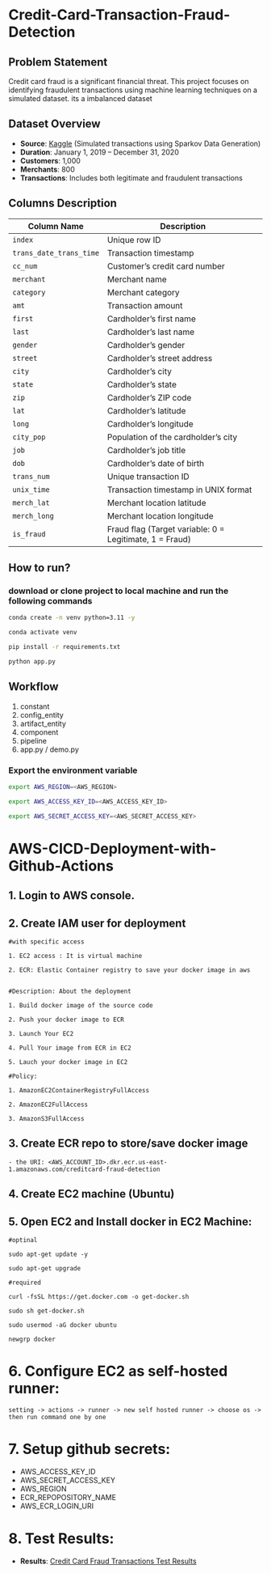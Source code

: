 # Credit-Card-Transaction-Fraud-Detection

## Problem Statement
Credit card fraud is a significant financial threat. This project focuses on identifying fraudulent transactions using machine learning techniques on a simulated dataset.  its a imbalanced dataset

## Dataset Overview
- **Source**: [Kaggle](https://www.kaggle.com/datasets/kartik2112/fraud-detection/data) (Simulated transactions using Sparkov Data Generation)
- **Duration**: January 1, 2019 – December 31, 2020
- **Customers**: 1,000
- **Merchants**: 800
- **Transactions**: Includes both legitimate and fraudulent transactions

## Columns Description
| Column Name               | Description                                             |
|---------------------------|---------------------------------------------------------|
| `index`                   | Unique row ID                                           |
| `trans_date_trans_time`   | Transaction timestamp                                   |
| `cc_num`                  | Customer’s credit card number                           |
| `merchant`                | Merchant name                                           |
| `category`                | Merchant category                                       |
| `amt`                     | Transaction amount                                      |
| `first`                   | Cardholder’s first name                                 |
| `last`                    | Cardholder’s last name                                  |
| `gender`                  | Cardholder’s gender                                     |
| `street`                  | Cardholder’s street address                             |
| `city`                    | Cardholder’s city                                       |
| `state`                   | Cardholder’s state                                      |
| `zip`                     | Cardholder’s ZIP code                                   |
| `lat`                     | Cardholder’s latitude                                   |
| `long`                    | Cardholder’s longitude                                  |
| `city_pop`                | Population of the cardholder’s city                     |
| `job`                     | Cardholder’s job title                                  |
| `dob`                     | Cardholder’s date of birth                              |
| `trans_num`               | Unique transaction ID                                   |
| `unix_time`               | Transaction timestamp in UNIX format                    |
| `merch_lat`               | Merchant location latitude                              |
| `merch_long`              | Merchant location longitude                             |
| `is_fraud`                | Fraud flag (Target variable: 0 = Legitimate, 1 = Fraud) |

## How to run?
### download or clone project to local machine and run the following commands

```bash
conda create -n venv python=3.11 -y
```

```bash
conda activate venv
```

```bash
pip install -r requirements.txt
```

```bash
python app.py
```


## Workflow

1. constant
2. config_entity
3. artifact_entity
4. component
5. pipeline
6. app.py / demo.py


### Export the  environment variable
```bash
export AWS_REGION=<AWS_REGION>

export AWS_ACCESS_KEY_ID=<AWS_ACCESS_KEY_ID>

export AWS_SECRET_ACCESS_KEY=<AWS_SECRET_ACCESS_KEY>
```



# AWS-CICD-Deployment-with-Github-Actions

## 1. Login to AWS console.

## 2. Create IAM user for deployment

	#with specific access

	1. EC2 access : It is virtual machine

	2. ECR: Elastic Container registry to save your docker image in aws


	#Description: About the deployment

	1. Build docker image of the source code

	2. Push your docker image to ECR

	3. Launch Your EC2 

	4. Pull Your image from ECR in EC2

	5. Lauch your docker image in EC2

	#Policy:

	1. AmazonEC2ContainerRegistryFullAccess

	2. AmazonEC2FullAccess

    3. AmazonS3FullAccess

	
## 3. Create ECR repo to store/save docker image
    - the URI: <AWS_ACCOUNT_ID>.dkr.ecr.us-east-1.amazonaws.com/creditcard-fraud-detection

	
## 4. Create EC2 machine (Ubuntu) 

## 5. Open EC2 and Install docker in EC2 Machine:
	
	
	#optinal

	sudo apt-get update -y

	sudo apt-get upgrade
	
	#required

	curl -fsSL https://get.docker.com -o get-docker.sh

	sudo sh get-docker.sh

	sudo usermod -aG docker ubuntu

	newgrp docker
	
# 6. Configure EC2 as self-hosted runner:
    setting -> actions -> runner -> new self hosted runner -> choose os -> then run command one by one


# 7. Setup github secrets:

   - AWS_ACCESS_KEY_ID
   - AWS_SECRET_ACCESS_KEY
   - AWS_REGION
   - ECR_REPOPOSITORY_NAME
   - AWS_ECR_LOGIN_URI

# 8. Test Results:
   - **Results**: [Credit Card Fraud Transactions Test Results](https://docs.google.com/document/d/1R6_Asbcu3vFcCamqLcztgYADFS-Cog7E/edit?usp=sharing&ouid=112712433898620640491&rtpof=true&sd=true)

